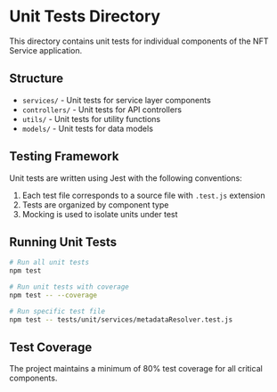 # Unit Tests Directory

This directory contains unit tests for individual components of the NFT Service application.

## Structure

- `services/` - Unit tests for service layer components
- `controllers/` - Unit tests for API controllers
- `utils/` - Unit tests for utility functions
- `models/` - Unit tests for data models

## Testing Framework

Unit tests are written using Jest with the following conventions:

1. Each test file corresponds to a source file with `.test.js` extension
2. Tests are organized by component type
3. Mocking is used to isolate units under test

## Running Unit Tests

```bash
# Run all unit tests
npm test

# Run unit tests with coverage
npm test -- --coverage

# Run specific test file
npm test -- tests/unit/services/metadataResolver.test.js
```

## Test Coverage

The project maintains a minimum of 80% test coverage for all critical components.